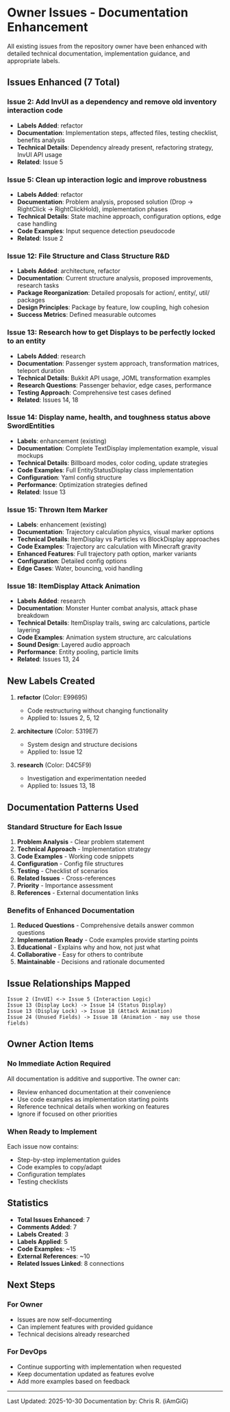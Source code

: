 # Owner Issues - Documentation Enhancement

All existing issues from the repository owner have been enhanced with detailed technical
documentation, implementation guidance, and appropriate labels.

## Issues Enhanced (7 Total)

### Issue 2: Add InvUI as a dependency and remove old inventory interaction code

- **Labels Added**: refactor
- **Documentation**: Implementation steps, affected files, testing checklist, benefits analysis
- **Technical Details**: Dependency already present, refactoring strategy, InvUI API usage
- **Related**: Issue 5

### Issue 5: Clean up interaction logic and improve robustness

- **Labels Added**: refactor
- **Documentation**: Problem analysis, proposed solution (Drop -> RightClick -> RightClickHold),
  implementation phases
- **Technical Details**: State machine approach, configuration options, edge case handling
- **Code Examples**: Input sequence detection pseudocode
- **Related**: Issue 2

### Issue 12: File Structure and Class Structure R&D

- **Labels Added**: architecture, refactor
- **Documentation**: Current structure analysis, proposed improvements, research tasks
- **Package Reorganization**: Detailed proposals for action/, entity/, util/ packages
- **Design Principles**: Package by feature, low coupling, high cohesion
- **Success Metrics**: Defined measurable outcomes

### Issue 13: Research how to get Displays to be perfectly locked to an entity

- **Labels Added**: research
- **Documentation**: Passenger system approach, transformation matrices, teleport duration
- **Technical Details**: Bukkit API usage, JOML transformation examples
- **Research Questions**: Passenger behavior, edge cases, performance
- **Testing Approach**: Comprehensive test cases defined
- **Related**: Issues 14, 18

### Issue 14: Display name, health, and toughness status above SwordEntities

- **Labels**: enhancement (existing)
- **Documentation**: Complete TextDisplay implementation example, visual mockups
- **Technical Details**: Billboard modes, color coding, update strategies
- **Code Examples**: Full EntityStatusDisplay class implementation
- **Configuration**: Yaml config structure
- **Performance**: Optimization strategies defined
- **Related**: Issue 13

### Issue 15: Thrown Item Marker

- **Labels**: enhancement (existing)
- **Documentation**: Trajectory calculation physics, visual marker options
- **Technical Details**: ItemDisplay vs Particles vs BlockDisplay approaches
- **Code Examples**: Trajectory arc calculation with Minecraft gravity
- **Enhanced Features**: Full trajectory path option, marker variants
- **Configuration**: Detailed config options
- **Edge Cases**: Water, bouncing, void handling

### Issue 18: ItemDisplay Attack Animation

- **Labels Added**: research
- **Documentation**: Monster Hunter combat analysis, attack phase breakdown
- **Technical Details**: ItemDisplay trails, swing arc calculations, particle layering
- **Code Examples**: Animation system structure, arc calculations
- **Sound Design**: Layered audio approach
- **Performance**: Entity pooling, particle limits
- **Related**: Issues 13, 24

## New Labels Created

1. **refactor** (Color: E99695)

   - Code restructuring without changing functionality
   - Applied to: Issues 2, 5, 12

2. **architecture** (Color: 5319E7)

   - System design and structure decisions
   - Applied to: Issue 12

3. **research** (Color: D4C5F9)
   - Investigation and experimentation needed
   - Applied to: Issues 13, 18

## Documentation Patterns Used

### Standard Structure for Each Issue

1. **Problem Analysis** - Clear problem statement
2. **Technical Approach** - Implementation strategy
3. **Code Examples** - Working code snippets
4. **Configuration** - Config file structures
5. **Testing** - Checklist of scenarios
6. **Related Issues** - Cross-references
7. **Priority** - Importance assessment
8. **References** - External documentation links

### Benefits of Enhanced Documentation

1. **Reduced Questions** - Comprehensive details answer common questions
2. **Implementation Ready** - Code examples provide starting points
3. **Educational** - Explains why and how, not just what
4. **Collaborative** - Easy for others to contribute
5. **Maintainable** - Decisions and rationale documented

## Issue Relationships Mapped

```
Issue 2 (InvUI) <-> Issue 5 (Interaction Logic)
Issue 13 (Display Lock) -> Issue 14 (Status Display)
Issue 13 (Display Lock) -> Issue 18 (Attack Animation)
Issue 24 (Unused Fields) -> Issue 18 (Animation - may use those fields)
```

## Owner Action Items

### No Immediate Action Required

All documentation is additive and supportive. The owner can:

- Review enhanced documentation at their convenience
- Use code examples as implementation starting points
- Reference technical details when working on features
- Ignore if focused on other priorities

### When Ready to Implement

Each issue now contains:

- Step-by-step implementation guides
- Code examples to copy/adapt
- Configuration templates
- Testing checklists

## Statistics

- **Total Issues Enhanced**: 7
- **Comments Added**: 7
- **Labels Created**: 3
- **Labels Applied**: 5
- **Code Examples**: ~15
- **External References**: ~10
- **Related Issues Linked**: 8 connections

## Next Steps

### For Owner

- Issues are now self-documenting
- Can implement features with provided guidance
- Technical decisions already researched

### For DevOps

- Continue supporting with implementation when requested
- Keep documentation updated as features evolve
- Add more examples based on feedback

---

Last Updated: 2025-10-30 Documentation by: Chris R. (iAmGiG)
